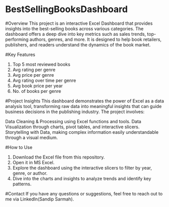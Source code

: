 # BestSellingBooksDashboard

#Overview
This project is an interactive Excel Dashboard that provides insights into the best-selling books across various categories. The dashboard offers a deep dive into key metrics such as sales trends, top-performing authors, genres, and more. It is designed to help book retailers, publishers, and readers understand the dynamics of the book market.

#Key Features
1. Top 5 most reviewed books
2. Avg rating per genre
3. Avg price per genre
4. Avg rating over time per genre
5. Avg book price per year
6. No. of books per genre

#Project Insights
This dashboard demonstrates the power of Excel as a data analysis tool, transforming raw data into meaningful insights that can guide business decisions in the publishing industry. The project involves:

Data Cleaning & Processing using Excel functions and tools.
Data Visualization through charts, pivot tables, and interactive slicers.
Storytelling with Data, making complex information easily understandable through a visual medium.

#How to Use
1. Download the Excel file from this repository.
2. Open it in MS Excel.
3. Explore the dashboard using the interactive slicers to filter by year, genre, or author.
4. Dive into the charts and insights to analyze trends and identify key patterns.

#Contact
If you have any questions or suggestions, feel free to reach out to me via LinkedIn(Sandip Sarmah).
